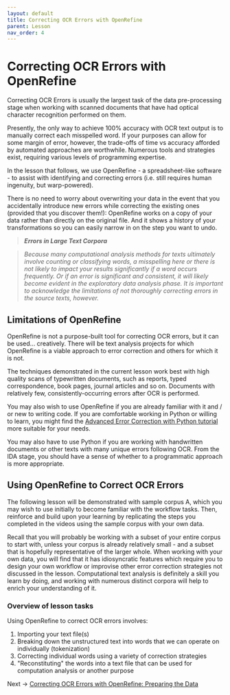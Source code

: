 ```yaml
---
layout: default
title: Correcting OCR Errors with OpenRefine
parent: Lesson
nav_order: 4
---
```


# Correcting OCR Errors with OpenRefine

Correcting OCR Errors is usually the largest task of the data pre-processing stage when working with scanned documents that have had optical character recognition performed on them.

Presently, the only way to achieve 100% accuracy with OCR text output is to manually correct each misspelled word. If your purposes can allow for some margin of error, however, the trade-offs of time vs accuracy afforded by automated approaches are worthwhile. Numerous tools and strategies exist, requiring various levels of programming expertise. 

In the lesson that follows, we use OpenRefine - a spreadsheet-like software - to assist with identifying and correcting errors (i.e. still requires human ingenuity, but warp-powered).

There is no need to worry about overwriting your data in the event that you accidentally introduce new errors while correcting the existing ones (provided that you discover them!): OpenRefine works on a copy of your data rather than directly on the original file. And it shows a history of your transformations so you can easily narrow in on the step you want to undo.  

> ***Errors in Large Text Corpora***

> *Because many computational analysis methods for texts ultimately involve counting or classifying words, a misspelling here or there is not likely to impact your results significantly if a word occurs frequently. Or if an error is significant and consistent, it will likely become evident in the exploratory data analysis phase. It is important to acknowledge the limitations of not thoroughly correcting errors in the source texts, however.*

## Limitations of OpenRefine

OpenRefine is not a purpose-built tool for correcting OCR errors, but it can be used... creatively. There will be text analysis projects for which OpenRefine is a viable approach to error correction and others for which it is not.

The techniques demonstrated in the current lesson work best with high quality scans of typewritten documents, such as reports, typed correspondence, book pages, journal articles and so on. Documents with relatively few, consistently-occurring errors after OCR is performed. 

You may also wish to use OpenRefine if you are already familiar with it and / or new to writing code. If you are comfortable working in Python or willing to learn, you might find the [Advanced Error Correction with Python tutorial](advanced-correction.html) more suitable for your needs. 

You may also have to use Python if you are working with handwritten documents or other texts with many unique errors following OCR. From the IDA stage, you should have a sense of whether to a programmatic approach is more appropriate.

## Using OpenRefine to Correct OCR Errors

The following lesson will be demonstrated with sample corpus A, which you may wish to use initially to become familiar with the workflow tasks. Then, reinforce and build upon your learning by replicating the steps you completed in the videos using the sample corpus with your own data.

Recall that you will probably be working with a subset of your entire corpus to start with, unless your corpus is already relatively small - and a subset that is hopefully representative of the larger whole. When working with your own data, you will find that it has idiosyncratic features which require you to design your own workflow or improvise other error correction strategies not discussed in the lesson. Computational text analysis is definitely a skill you learn by doing, and working with numerous distinct corpora will help to enrich your understanding of it.

### Overview of lesson tasks

Using OpenRefine to correct OCR errors involves:
1. Importing your text file(s)
2. Breaking down the unstructured text into words that we can operate on individually (tokenization) 
3. Correcting individual words using a variety of correction strategies
4. "Reconstituting" the words into a text file that can be used for computation analysis or another purpose

Next -> [Correcting OCR Errors with OpenRefine: Preparing the Data](or-prep.html)
